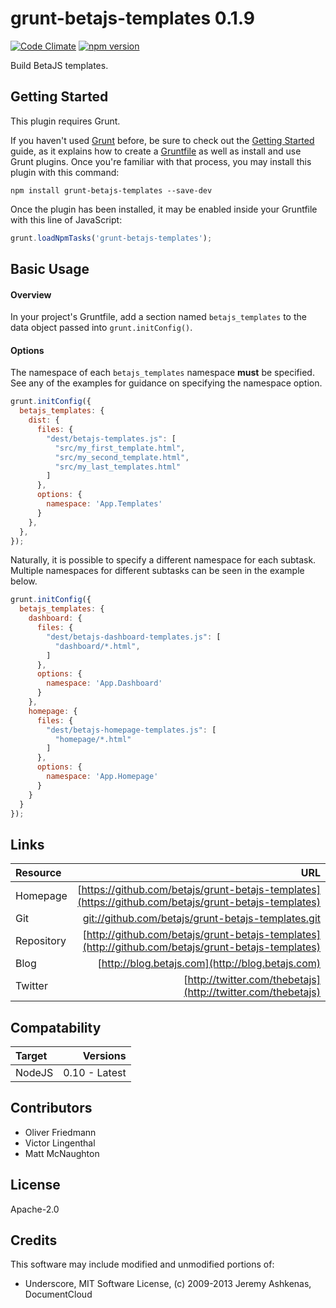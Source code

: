 # grunt-betajs-templates 0.1.9
[![Code Climate](https://codeclimate.com/github/betajs/grunt-betajs-templates/badges/gpa.svg)](https://codeclimate.com/github/betajs/grunt-betajs-templates)
[![npm version](https://img.shields.io/npm/v/grunt-betajs-templates.svg?style=flat)](https://www.npmjs.com/package/grunt-betajs-templates)

Build BetaJS templates.



## Getting Started


This plugin requires Grunt.

If you haven't used [Grunt](http://gruntjs.com/) before, be sure to check out the [Getting Started](http://gruntjs.com/getting-started) guide, as it explains how to create a [Gruntfile](http://gruntjs.com/sample-gruntfile) as well as install and use Grunt plugins. Once you're familiar with that process, you may install this plugin with this command:

```shell
npm install grunt-betajs-templates --save-dev
```

Once the plugin has been installed, it may be enabled inside your Gruntfile with this line of JavaScript:

```js
grunt.loadNpmTasks('grunt-betajs-templates');
```




## Basic Usage


#### Overview
In your project's Gruntfile, add a section named `betajs_templates` to the data object passed into `grunt.initConfig()`.

#### Options
The namespace of each `betajs_templates` namespace **must** be specified. See
any of the examples for guidance on specifying the namespace option.

```js
grunt.initConfig({
  betajs_templates: {
    dist: {
      files: {
        "dest/betajs-templates.js": [
          "src/my_first_template.html",
          "src/my_second_template.html",
          "src/my_last_templates.html"
        ]
      },
      options: {
        namespace: 'App.Templates'
      }
    },
  },
});
```

Naturally, it is possible to specify a different namespace for each subtask.
Multiple namespaces for different subtasks can be seen in the example below.

```js
grunt.initConfig({
  betajs_templates: {
    dashboard: {
      files: {
        "dest/betajs-dashboard-templates.js": [
          "dashboard/*.html",
        ]
      },
      options: {
        namespace: 'App.Dashboard'
      }
    },
    homepage: {
      files: {
        "dest/betajs-homepage-templates.js": [
          "homepage/*.html"
        ]
      },
      options: {
        namespace: 'App.Homepage'
      }
    }
  }
});
```


## Links
| Resource   | URL |
| :--------- | --: |
| Homepage   | [https://github.com/betajs/grunt-betajs-templates](https://github.com/betajs/grunt-betajs-templates) |
| Git        | [git://github.com/betajs/grunt-betajs-templates.git](git://github.com/betajs/grunt-betajs-templates.git) |
| Repository | [http://github.com/betajs/grunt-betajs-templates](http://github.com/betajs/grunt-betajs-templates) |
| Blog       | [http://blog.betajs.com](http://blog.betajs.com) | 
| Twitter    | [http://twitter.com/thebetajs](http://twitter.com/thebetajs) | 



## Compatability
| Target | Versions |
| :----- | -------: |
| NodeJS | 0.10 - Latest |






## Contributors

- Oliver Friedmann
- Victor Lingenthal
- Matt McNaughton


## License

Apache-2.0


## Credits

This software may include modified and unmodified portions of:
- Underscore, MIT Software License, (c) 2009-2013 Jeremy Ashkenas, DocumentCloud
